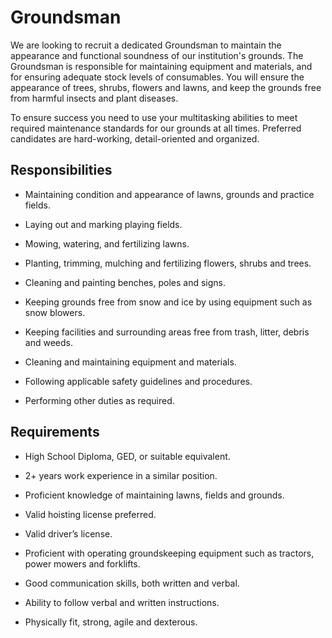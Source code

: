 # Groundsman

We are looking to recruit a dedicated Groundsman to maintain the appearance and functional soundness of our institution's grounds. The Groundsman is responsible for maintaining equipment and materials, and for ensuring adequate stock levels of consumables. You will ensure the appearance of trees, shrubs, flowers and lawns, and keep the grounds free from harmful insects and plant diseases.

To ensure success you need to use your multitasking abilities to meet required maintenance standards for our grounds at all times. Preferred candidates are hard-working, detail-oriented and organized.

## Responsibilities

* Maintaining condition and appearance of lawns, grounds and practice fields.

* Laying out and marking playing fields.

* Mowing, watering, and fertilizing lawns.

* Planting, trimming, mulching and fertilizing flowers, shrubs and trees.

* Cleaning and painting benches, poles and signs.

* Keeping grounds free from snow and ice by using equipment such as snow blowers.

* Keeping facilities and surrounding areas free from trash, litter, debris and weeds.

* Cleaning and maintaining equipment and materials.

* Following applicable safety guidelines and procedures.

* Performing other duties as required.

## Requirements

* High School Diploma, GED, or suitable equivalent.

* 2+ years work experience in a similar position.

* Proficient knowledge of maintaining lawns, fields and grounds.

* Valid hoisting license preferred.

* Valid driver’s license.

* Proficient with operating groundskeeping equipment such as tractors, power mowers and forklifts.

* Good communication skills, both written and verbal.

* Ability to follow verbal and written instructions.

* Physically fit, strong, agile and dexterous.

